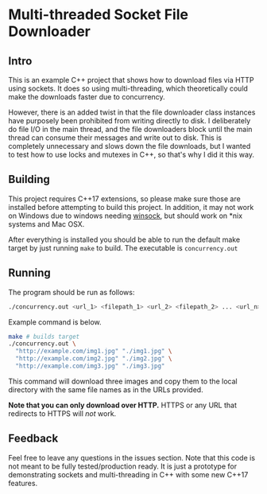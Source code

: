 # Multi-threaded Socket File Downloader

## Intro

This is an example C++ project that shows how to download files via
HTTP using sockets. It does so using multi-threading, which theoretically
could make the downloads faster due to concurrency.

However, there is an added twist in that the file downloader class instances
have purposely been prohibited from writing directly to disk. I deliberately do
file I/O in the main thread, and the file downloaders block until the main thread
can consume their messages and write out to disk. This is completely unnecessary
and slows down the file downloads, but I wanted to test how to use locks and mutexes
in C++, so that's why I did it this way.

## Building

This project requires C++17 extensions, so please make sure those are installed
before attempting to build this project. In addition, it may not work on Windows
due to windows needing [winsock](https://docs.microsoft.com/en-us/windows/desktop/winsock/creating-a-basic-winsock-application), but should work on *nix systems and Mac OSX.

After everything is installed you should be able to run the default make target
by just running `make` to build. The executable is `concurrency.out`

## Running

The program should be run as follows:

```sh
./concurrency.out <url_1> <filepath_1> <url_2> <filepath_2> ... <url_n> <filepath_n>
```

Example command is below.

```sh
make # builds target
./concurrency.out \
  "http://example.com/img1.jpg" "./img1.jpg" \
  "http://example.com/img2.jpg" "./img2.jpg" \
  "http://example.com/img3.jpg" "./img3.jpg"
```

This command will download three images and copy them to the local directory with the same file names as in the URLs provided.


**Note that you can only download over HTTP.** HTTPS or any URL that redirects
to HTTPS will *not* work.

## Feedback

Feel free to leave any questions in the issues section. Note that this code is
not meant to be fully tested/production ready. It is just a prototype for
demonstrating sockets and multi-threading in C++ with some new C++17 features.
